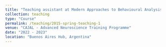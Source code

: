 ```yaml
---
title: "Teaching assistant at Modern Approaches to Behavioural Analysis"
collection: teaching
type: "Course"
permalink: /teaching/2015-spring-teaching-1
venue: "CAJAL - Advanced Neuroscience Training Programme"
date: "2022 - 2023"
location: "Buenos Aires Hub, Argentina"
---
```

